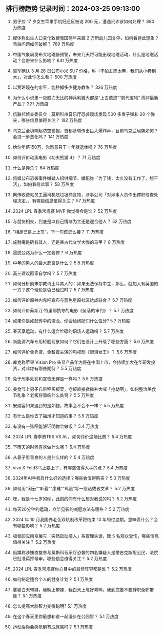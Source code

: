 
## 排行榜趋势 记录时间：2024-03-25 09:13:00
  
  1. 男子捡 17 岁女生苹果手机归还反被讹 200 元，遭遇讹诈该如何处理？ 880 万热度
    
  2. 媒体称出生人口变化致使我国两年来超 2 万所幼儿园关停，如何看待此现象？背后问题如何破解？ 789 万热度
    
  3. 中国气象局发布大地磁暴预警，未来几天将可能出现地磁活动，什么是地磁活动？会带来什么影响？ 641 万热度
    
  4. 雷军确认 3 月 28 日公布小米 SU7 价格，称「不怕友商太卷，我们从小卷到大」，对此你怎么看？ 500 万热度
    
  5. 以贾玲现在的水平，能秒掉多少健身教练？ 326 万热度
    
  6. 为什么小说里一些威力无比的神兵利器大都是“上古遗迹”“前代宝物” 而非最新产品？ 227 万热度
    
  7. 俄联邦侦查委员会：莫斯科州音乐厅恐袭现场发现 500 多发子弹和 28 个弹夹，哪些信息值得关注？ 192 万热度
    
  8. 乌克兰全境响起防空警报，首都基辅传出巨大爆炸声，目前乌克兰局势如何？会进一步恶化吗？ 141 万热度
    
  9. 给你年薪150万，你愿意只干十年就退休吗？ 76 万热度
    
  10. 如何评价动画电影《功夫熊猫 4》？ 71 万热度
    
  11. 什么是捧杀？ 64 万热度
    
  12. 俄媒公布恐袭事件嫌疑人招供细节，嫌犯称「为了钱，太久没有工作了，想干活」，如何看待此事？ 58 万热度
    
  13. 网传收费站员工逼司机吃垃圾桶食物，涉事公司「对涉事人员作出停职检查处理决定」，有哪些信息值得关注？ 57 万热度
    
  14. 2024 LPL 春季常规赛 MVP 你觉得会是谁？ 52 万热度
    
  15. 与朋友相交，到底是以自己情绪为主还是迎合他人？ 52 万热度
    
  16. “相逢已是上上签”，下一句该怎么接？ 11 万热度
    
  17. 施耐庵是确有其人，还是某古代文学大咖的马甲？ 8 万热度
    
  18. 墨脱公路为什么一定要修？ 6 万热度
    
  19. 中年的男人的最大悲哀是什么？ 5.8 万热度
    
  20. 高三建议回家自学吗？ 5.7 万热度
    
  21. 如何分析凯末尔教诲土耳其人的：如果无法保持中立，那么，就加入有英国的一方？这个理论是否已经过时？ 5.7 万热度
    
  22. 如何评价原神内鬼吧宣布与蓝色星原社区达成联合？ 5.7 万热度
    
  23. 如何评价茹斯汀·特里耶执导的电影《坠落的审判》？ 5.7 万热度
    
  24. 如果你是如懿传中的渣龙，你会给嫔妃们什么位分? 5.7 万热度
    
  25. 春天享运动，有什么适合忙碌的职场人运动吗？ 5.7 万热度
    
  26. 新能源汽车专用轮胎前景如何？它们在设计上升级了哪些方面？ 5.6 万热度
    
  27. 如何评价金秀贤、金智媛主演的电视剧《眼泪女王》？ 5.6 万热度
    
  28. 库克称苹果 Vision Pro 头显产品年内将在中国上市，会持续加大在华研发投资，对此你有哪些期待？ 5.5 万热度
    
  29. 免于刑事处罚和宣告无罪是一样吗？ 5.5 万热度
    
  30. 美食节上男子自带秤买板栗，老板直接掀摊并大喊「抢劫啊」，如何整治美食节乱象？老板将面临什么处罚？ 5.5 万热度
    
  31. 安陵容如果遇到的是如懿，故事会不会不一样？ 5.5 万热度
    
  32. 有什么是你去了福州才知道的事？ 5.5 万热度
    
  33. 有没有一张图能够证明你会做饭？ 5.4 万热度
    
  34. 2024 LPL 春季赛TES VS AL，如何评价这场比赛？ 5.4 万热度
    
  35. 下雨天的时候喜欢做什么呢？ 5.4 万热度
    
  36. 从骨子里善良的人是什么样的？ 5.4 万热度
    
  37. vivo X Fold3马上要上了，有哪些值得入手的点？ 5.4 万热度
    
  38. 2024年AI手机有什么好的选择？哪些会值得购买？ 5.3 万热度
    
  39. 如何用“闲云”“听着”“患难”“鸡蛋”写一段话或者文章？ 5.2 万热度
    
  40. 嘿，我是十七岁的你，此刻的你有什么想对我说的吗？ 5.2 万热度
    
  41. 每天20分钟的运动，立竿见影的减肥方法有哪些？ 5.2 万热度
    
  42. 2024 年 10 月我国养老金双轨制改革将结束 10 年的过渡期，意味着什么？会有哪些影响？ 5.2 万热度
    
  43. 极氪回应南京展车「突然启动撞人」系管理失误，致 5 名观众受伤，哪些信息值得关注？ 5.2 万热度
    
  44. 俄媒称涉嫌直接参与莫斯科音乐厅恐袭的四名嫌疑人是塔吉克斯坦公民，法院已批准羁押候审，哪些信息值得关注？ 5.2 万热度
    
  45. 2024 LPL 春季常规赛你心目中的最佳阵容都是谁？ 5.2 万热度
    
  46. 如何制定适合个人的健身计划？ 5.1 万热度
    
  47. 婆婆白天带娃，我晚上带娃，我白天上班好累啊，我到底要不要辞职全职带娃？ 5.1 万热度
    
  48. 怎么提高大脑智力变得聪明? 5.1 万热度
    
  49. 在这个春天里你最想和谁一起漫步在公园里？ 5.1 万热度
    
  50. 运动后你会感觉到有成就感吗？ 5.1 万热度
    